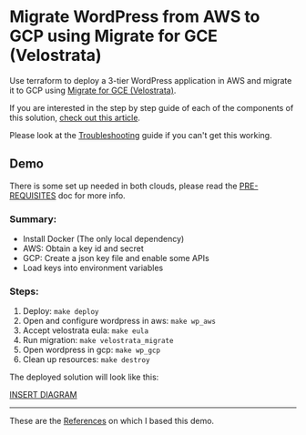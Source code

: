 # Migrate WordPress from AWS to GCP using Migrate for GCE (Velostrata)

Use terraform to deploy a 3-tier WordPress application in AWS and migrate it to GCP using [Migrate for GCE (Velostrata)](https://cloud.google.com/migrate/compute-engine/).

If you are interested in the step by step guide of each of the components of this solution, [check out this article](https://medium.com/@afcastano/deploy-a-3-tier-wordpress-solution-in-aws-using-terraform-f772e0fcaaf3?source=friends_link&sk=d68767810e5bcd0ecaf27388fb7605a7).

Please look at the [Troubleshooting](docs/TROUBLE_SHOOTING.md) guide if you can't get this working.

## Demo
There is some set up needed in both clouds, please read the [PRE-REQUISITES](docs/demo/PRE-REQUISITES.md) doc for more info.  

### Summary:
* Install Docker (The only local dependency)
* AWS: Obtain a key id and secret
* GCP: Create a json key file and enable some APIs
* Load keys into environment variables

### Steps:
1. Deploy: `make deploy`
2. Open and configure wordpress in aws: `make wp_aws`
3. Accept velostrata eula: `make eula`
4. Run migration: `make velostrata_migrate`
5. Open wordpress in gcp: `make wp_gcp`
6. Clean up resources: `make destroy`

The deployed solution will look like this:

[INSERT DIAGRAM]()

---
These are the [References](docs/ACKNOWLEDGEMENTS.md) on which I based this demo.

